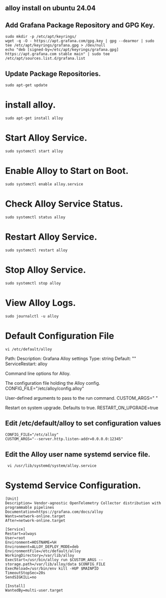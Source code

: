 ## alloy install on ubuntu 24.04

## Add Grafana Package Repository and GPG Key.
```
sudo mkdir -p /etc/apt/keyrings/
wget -q -O - https://apt.grafana.com/gpg.key | gpg --dearmor | sudo tee /etc/apt/keyrings/grafana.gpg > /dev/null
echo "deb [signed-by=/etc/apt/keyrings/grafana.gpg] https://apt.grafana.com stable main" | sudo tee /etc/apt/sources.list.d/grafana.list
```
## Update Package Repositories.
```
sudo apt-get update
```
# install alloy.
```
sudo apt-get install alloy
```
# Start Alloy Service.
```
sudo systemctl start alloy
```
# Enable Alloy to Start on Boot.
```
sudo systemctl enable alloy.service
```
# Check Alloy Service Status.
```
sudo systemctl status alloy
```
# Restart Alloy Service.
```
sudo systemctl restart alloy
```
# Stop Alloy Service.
```
sudo systemctl stop alloy
```
# View Alloy Logs.
```
sudo journalctl -u alloy
```
# Default Configuration File
```
vi /etc/default/alloy
```
Path:
 Description: Grafana Alloy settings
 Type:        string
 Default:     ""
 ServiceRestart: alloy

Command line options for Alloy.

The configuration file holding the Alloy config.
CONFIG_FILE="/etc/alloy/config.alloy"

User-defined arguments to pass to the run command.
CUSTOM_ARGS=" "

Restart on system upgrade. Defaults to true.
RESTART_ON_UPGRADE=true

## Edit /etc/default/alloy to set configuration values
```
CONFIG_FILE="/etc/alloy"
CUSTOM_ARGS="--server.http.listen-addr=0.0.0.0:12345"
```

## Edit the Alloy user name systemd service file.
```
 vi /usr/lib/systemd/system/alloy.service
```

# Systemd Service Configuration.
```
[Unit]
Description= Vendor-agnostic OpenTelemetry Collector distribution with programmable pipelines
Documentation=https://grafana.com/docs/alloy
Wants=network-online.target
After=network-online.target

[Service]
Restart=always
User=root
Environment=HOSTNAME=%H
Environment=ALLOY_DEPLOY_MODE=deb
EnvironmentFile=/etc/default/alloy
WorkingDirectory=/var/lib/alloy
ExecStart=/usr/bin/alloy run $CUSTOM_ARGS --storage.path=/var/lib/alloy/data $CONFIG_FILE
ExecReload=/usr/bin/env kill -HUP $MAINPID
TimeoutStopSec=20s
SendSIGKILL=no

[Install]
WantedBy=multi-user.target
```






